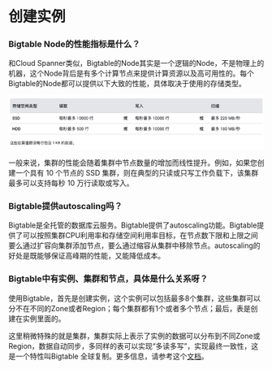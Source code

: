# 创建实例

### Bigtable Node的性能指标是什么？

和Cloud Spanner类似，Bigtable的Node其实是一个逻辑的Node，不是物理上的机器，这个Node背后是有多个计算节点来提供计算资源以及高可用性的。每个Bigtable的Node都可以提供以下大致的性能，具体取决于使用的存储类型。

![](<../.gitbook/assets/image (29).png>)

一般来说，集群的性能会随着集群中节点数量的增加而线性提升。例如，如果您创建一个具有 10 个节点的 SSD 集群，则在典型的只读或只写工作负载下，该集群最多可以支持每秒 10 万行读取或写入。

### Bigtable提供autoscaling吗？

Bigtable是全托管的数据库云服务。Bigtable提供了autoscaling功能。Bigtable提供了可以按照集群CPU利用率和存储空间利用率目标，在节点数下限和上限之间要么通过扩容向集群添加节点，要么通过缩容从集群中移除节点。autoscaling的好处是既能够保证高峰期的性能，又能降低成本。

### Bigtable中有实例、集群和节点，具体是什么关系呀？

使用Bigtable，首先是创建实例，这个实例可以包括最多8个集群，这些集群可以分不在不同的Zone或者Region；每个集群都有1个或者多个节点；最后，表是创建在实例里面的。

这里稍微特殊的就是集群，集群实际上表示了实例的数据可以分布到不同Zone或Region，数据自动同步，多同样的表可以实现“多读多写”，实现最终一致性，这是一个特性叫Bigtable 全球复制。更多信息，请参考这个[文档](https://cloud.google.com/bigtable/docs/replication-overview?hl=zh-cn)。

